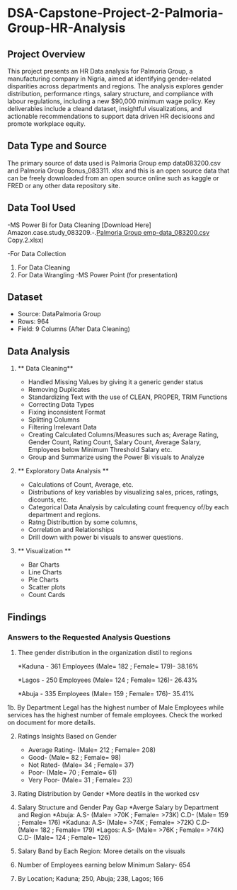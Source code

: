 # DSA-Capstone-Project-2-Palmoria-Group-HR-Analysis
## Project Overview

This project presents an HR Data analysis for Palmoria Group, a manufacturing company in Nigria, aimed at identifying gender-related disparities across departments and regions. The analysis explores gender distribution, performance rtings, salary structure, and compliance with labour regulations, including a new $90,000 minimum wage policy. Key deliverables include a cleand dataset, insightful visualizations, and actionable recommendations to support data driven HR decisioons and promote workplace equity.

## Data Type and Source
The primary source of data used is Palmoria Group emp data083200.csv and Palmoria Group Bonus_083311. xlsx and this is an open source data that can be freely downloaded from an open source online such as kaggle or FRED or any other data repository site.

## Data Tool Used
-MS Power Bi for Data Cleaning [Download Here] Amazon.case.study_083209.-.[Palmoria Group emp-data_083200.csv](https://github.com/user-attachments/files/21076010/Palmoria.Group.emp-data_083200.csv)
Copy.2.xlsx)

  -For Data Collection
  1. For Data Cleaning
  2. For Data Wrangling
-MS Power Point (for presentation)

## Dataset
  * Source: DataPalmoria Group
  * Rows: 964
  * Field: 9 Columns (After Data Cleaning)

## Data Analysis
1. ** Data Cleaning**
   - Handled Missing Values by giving it a generic gender status
   - Removing Duplicates
   - Standardizing Text with the use of CLEAN, PROPER, TRIM Functions
   - Correcting Data Types
   - Fixing inconsistent Format
   - Splitting Columns
   - Filtering Irrelevant Data
   - Creating Calculated Columns/Measures such as; Average Rating, Gender Count, Rating Count, Salary Count, Average Salary, Employees below Minimum Threshold Salary  etc.
   - Group and Summarize using the Power Bi visuals to Analyze

2. ** Exploratory Data Analysis **
   - Calculations of Count, Average, etc.
   - Distributions of key variables by visualizing sales, prices, ratings, dicounts, etc.
   - Categorical Data Analysis by calculating count frequency of/by each department and regions. 
   - Ratng Distributtion by some columns, 
   - Correlation and Relationships
   - Drill down with power bi visuals to answer questions.

3. ** Visualization **
   - Bar Charts
   - Line Charts
   - Pie Charts
   - Scatter plots
   - Count Cards

## Findings ##
### Answers to the Requested Analysis Questions

1. Thee gender distribution in the organization distil to regions 

   *Kaduna - 361 Employees (Male= 182 ; Female= 179)- 38.16%

   *Lagos - 250 Employees (Male= 124 ; Female= 126)- 26.43%

   *Abuja - 335 Employees (Male= 159 ; Female= 176)- 35.41%

1b. By Department
   Legal has the highest number of Male Employees while services has the highest number of female employees. Check the worked on document for more details.

2. Ratings Insights Based on Gender
   * Average Rating- (Male= 212 ; Female= 208)
   * Good- (Male= 82 ; Female= 98)
   * Not Rated- (Male= 34 ; Female= 37)
   * Poor- (Male= 70 ; Female= 61)
   * Very Poor- (Male= 31 ; Female= 23)

3. Rating Distribution by Gender
   *More deatils in the worked csv

4. Salary Structure and Gender Pay Gap
   *Averge Salary by Department and Region
    *Abuja: A.S- (Male= >70K ; Female= >73K) C.D- (Male= 159 ; Female= 176)
    *Kaduna: A.S- (Male= >74K ; Female= >72K) C.D- (Male= 182 ; Female= 179)
    *Lagos: A.S- (Male= >76K ; Female= >74K) C.D- (Male= 124 ; Female= 126)

5. Salary Band by Each Region: Moree details on the visuals

6. Number of Employees earning below Minimum Salary- 654

7. By Location; Kaduna; 250, Abuja; 238, Lagos; 166


